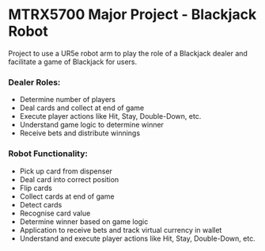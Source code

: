 # MTRX5700 Major Project - Blackjack Robot
Project to use a UR5e robot arm to play the role of a Blackjack dealer and facilitate a game of Blackjack for users.

### Dealer Roles:
* Determine number of players
* Deal cards and collect at end of game
* Execute player actions like Hit, Stay, Double-Down, etc.
* Understand game logic to determine winner
* Receive bets and distribute winnings

### Robot Functionality:
* Pick up card from dispenser
* Deal card into correct position
* Flip cards
* Collect cards at end of game
* Detect cards
* Recognise card value
* Determine winner based on game logic
* Application to receive bets and track virtual currency in wallet
* Understand and execute player actions like Hit, Stay, Double-Down, etc.

